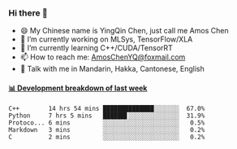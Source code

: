 ### Hi there 👋
- 😄 My Chinese name is YingQin Chen, just call me Amos Chen
- 🔭 I’m currently working on MLSys, TensorFlow/XLA
- 🌱 I’m currently learning C++/CUDA/TensorRT
- 📫 How to reach me: AmosChenYQ@foxmail.com
- 💬 Talk with me in Mandarin, Hakka, Cantonese, English

<!-- waka-box start -->
#### <a href="https://gist.github.com/becb911736b10de673d72f2a472b1e52" target="_blank">📊 Development breakdown of last week</a>
```text
C++        14 hrs 54 mins ██████████████░░░░░░░  67.0%
Python     7 hrs 5 mins   ██████▋░░░░░░░░░░░░░░  31.9%
Protoco... 6 mins         ░░░░░░░░░░░░░░░░░░░░░   0.5%
Markdown   3 mins         ░░░░░░░░░░░░░░░░░░░░░   0.2%
C          2 mins         ░░░░░░░░░░░░░░░░░░░░░   0.2%
```
<!-- waka-box end -->


<!--
**AmosChenYQ/AmosChenYQ** is a ✨ _special_ ✨ repository because its `README.md` (this file) appears on your GitHub profile.

Here are some ideas to get you started:

- 🔭 I’m currently working on 
- 🌱 I’m currently learning ...
- 👯 I’m looking to collaborate on ...
- 🤔 I’m looking for help with ...
- 📫 How to reach me: AmosChenYQ@foxmail.com
- 😄 Pronouns: ...
- ⚡ Fun fact: ...
-->
